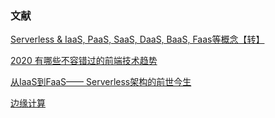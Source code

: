 
### 文献

[Serverless & IaaS, PaaS, SaaS, DaaS, BaaS, Faas等概念【转】](https://blog.csdn.net/woaixiaoyu520/article/details/101027400)

[2020 有哪些不容错过的前端技术趋势](https://mp.weixin.qq.com/s/baLi6j9Kw0tqXHTfiHPcPQ)

[从IaaS到FaaS—— Serverless架构的前世今生
](https://aws.amazon.com/cn/blogs/china/iaas-faas-serverless/)

[边缘计算](https://zhuanlan.zhihu.com/p/59899560)